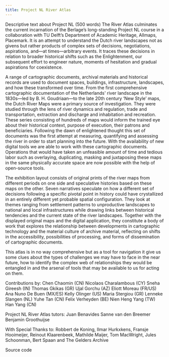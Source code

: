 ```yaml
---
title: Project NL River Atlas
---
```

Descriptive text about Project NL (500 words)
The River Atlas culminates the current incarnation of the Berlage’s long-standing Project NL course in a collaboration with TU Delft’s Department of Academic Heritage, Allmaps, Placemark. It is an attempt to understand the Dutch river landscapes not as givens but rather products of complex sets of decisions, negotiations, aspirations, and—at times—arbitrary events. It traces these decisions in relation to broader historical shifts such as the Enlightenment, our subsequent effort to engineer nature, moments of hesitation and gradual aspirations for coexistence. 

 A range of cartographic documents, archival materials and historical records are used to  document spaces, buildings, infrastructure, landscapes, and how these transformed over time. From the first comprehensive cartographic documentation of the Netherlands' river landscape in the 1830s—led by B. H. Goudriaan—to the late 20th century ‘New Style’ maps, the Dutch River Maps were a primary source of investigation. They were studied through the lens of river dynamics and regulation, trade and transportation, extraction and discharge and inhabitation and recreation. These series consisting of hundreds of maps would inform the trained eye about their historical context, purpose of execution, their patrons and beneficiaries. Following the dawn of enlightened thought this set of documents was the first attempt at measuring, quantifying and assessing the river in order to start planning into the future. With the availability of new digital tools we are able to work with these cartographic documents. Operations that would have taken an unfeasible amount of time and tedious labor such as overlaying, duplicating, masking and juxtaposing these maps in the same physically accurate space are now possible with the help of open-source tools. 

The exhibition layout consists of original prints of the river maps from different periods on one side and speculative histories based on these maps on the other. Seven narratives speculate on how a different set of decisions following a specific pivotal point in history could have crystallized in an entirely different yet probable spatial configuration. They look at themes ranging from settlement patterns to unproductive landscapes to national and local infrastructures while drawing links between historical tendencies and the current state of the river landscapes. Together with the displayed original maps and the digital application, they constitute a body of work that explores the relationship between developments in cartographic technology and the material culture of archive material, reflecting on shifts in the accessibility, possibilities of processing, and forms of dissemination of cartographic documents.
  
This atlas is in no way comprehensive but as a tool for navigation it give us some clues about the types of challenges we may have to face in the near future, how to identify the complex web of relationships they would be entangled in and the arsenal of tools that may be available to us for acting on them. 


Contributions by:
Chen Chaomin (CN)
Nicolaos Charalambous (CY)
Sneha Gireesh (IN)
Thomas Gkikas (GR)
Ujal Gorchu (AZ)
Eliott Moreau (FR/US)
Ana Nuno De Buen (MX/ES)
Kelly Olinger (US)
Maria Stergiou (GR)
Lenneke Slangen (NL)
Yuhe Tan (CN)
Felix Verheyden (BE)
Nien Heng Yang (TW)
Han Yang (CN)

Project NL River Atlas tutors:
Juan Benavides
Sanne van den Breemer
Benjamin Groothuijse

With Special Thanks to:
Robbert de Koning, Ilmar Hurkxkens, Fransje Hooimeijer, Reinout Klaarenbeek, Mathilde Maijer, Tom MacWright, Jules Schoonman, Bert Spaan and  The Gelders Archive

Source code
